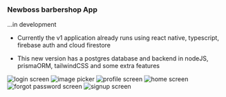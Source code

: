 ### Newboss barbershop App

...in development

- Currently the v1 application already runs using react native, typescript, firebase auth and cloud firestore

- This new version has a postgres database and backend in nodeJS, prismaORM, tailwindCSS and some extra features

![login screen](https://imgur.com/g2E5TaM)
![image picker](https://imgur.com/HAKWmU9)
![profile screen](https://imgur.com/CixpzVU)
![home screen](https://imgur.com/1VZ9vVi)
![forgot password screen](https://imgur.com/ckujChd)
![signup screen](https://imgur.com/HPheiIz)